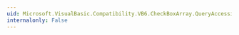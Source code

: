 ```yaml
---
uid: Microsoft.VisualBasic.Compatibility.VB6.CheckBoxArray.QueryAccessibilityHelp
internalonly: False
---
```

